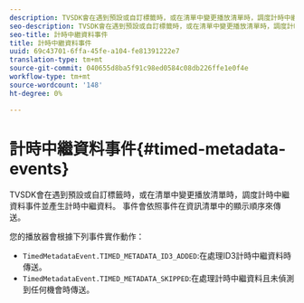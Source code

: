 ```yaml
---
description: TVSDK會在遇到預設或自訂標籤時，或在清單中變更播放清單時，調度計時中繼資料事件並產生計時中繼資料。 事件會依照事件在資訊清單中的顯示順序來傳送。
seo-description: TVSDK會在遇到預設或自訂標籤時，或在清單中變更播放清單時，調度計時中繼資料事件並產生計時中繼資料。 事件會依照事件在資訊清單中的顯示順序來傳送。
seo-title: 計時中繼資料事件
title: 計時中繼資料事件
uuid: 69c43701-6ffa-45fe-a104-fe81391222e7
translation-type: tm+mt
source-git-commit: 040655d8ba5f91c98ed0584c08db226ffe1e0f4e
workflow-type: tm+mt
source-wordcount: '148'
ht-degree: 0%

---
```



# 計時中繼資料事件{#timed-metadata-events}

TVSDK會在遇到預設或自訂標籤時，或在清單中變更播放清單時，調度計時中繼資料事件並產生計時中繼資料。 事件會依照事件在資訊清單中的顯示順序來傳送。

您的播放器會根據下列事件實作動作：

* `TimedMetadataEvent.TIMED_METADATA_ID3_ADDED`:在處理ID3計時中繼資料時傳送。
* `TimedMetadataEvent.TIMED_METADATA_SKIPPED`:在處理計時中繼資料且未偵測到任何機會時傳送。

